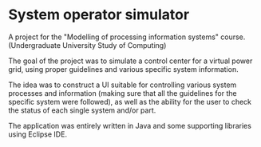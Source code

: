 # System operator simulator
A project for the "Modelling of processing information systems" course. (Undergraduate University Study of Computing)

The goal of the project was to simulate a control center for a virtual power grid, using proper guidelines and various specific system information.

The idea was to construct a UI suitable for controlling various system processes and information (making sure that all the guidelines for the specific system were followed), as well as the ability for the user to check the status of each single system and/or part.

The application was entirely written in Java and some supporting libraries using Eclipse IDE.
